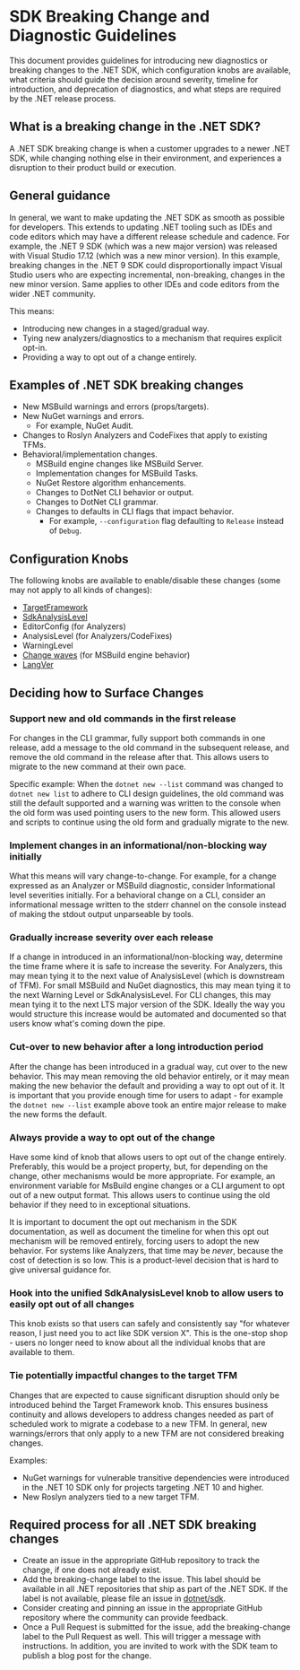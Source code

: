 # SDK Breaking Change and Diagnostic Guidelines

This document provides guidelines for introducing new diagnostics or breaking changes to the .NET SDK, which configuration knobs are available, what criteria should guide the decision around severity, timeline for introduction, and deprecation of diagnostics, and what steps are required by the .NET release process.

## What is a breaking change in the .NET SDK?

A .NET SDK breaking change is when a customer upgrades to a newer .NET SDK, while changing nothing else in their environment, and experiences a disruption to their product build or execution.

## General guidance

In general, we want to make updating the .NET SDK as smooth as possible for developers. This extends to updating .NET tooling such as IDEs and code editors which may have a different release schedule and cadence. For example, the .NET 9 SDK (which was a new major version) was released with Visual Studio 17.12 (which was a new minor version). In this example, breaking changes in the .NET 9 SDK could disproportionally impact Visual Studio users who are expecting incremental, non-breaking, changes in the new minor version. Same applies to other IDEs and code editors from the wider .NET community.

This means:
* Introducing new changes in a staged/gradual way.
* Tying new analyzers/diagnostics to a mechanism that requires explicit opt-in.
* Providing a way to opt out of a change entirely.

## Examples of .NET SDK breaking changes

* New MSBuild warnings and errors (props/targets).
* New NuGet warnings and errors. 
  * For example, NuGet Audit.
* Changes to Roslyn Analyzers and CodeFixes that apply to existing TFMs.
* Behavioral/implementation changes.
  * MSBuild engine changes like MSBuild Server.
  * Implementation changes for MSBuild Tasks.
  * NuGet Restore algorithm enhancements.
  * Changes to DotNet CLI behavior or output.
  * Changes to DotNet CLI grammar.
  * Changes to defaults in CLI flags that impact behavior.
    * For example, `--configuration` flag defaulting to `Release` instead of `Debug`.

## Configuration Knobs

The following knobs are available to enable/disable these changes (some may not apply to all kinds of changes):

* [TargetFramework](https://learn.microsoft.com/en-us/dotnet/standard/frameworks)
* [SdkAnalysisLevel](https://learn.microsoft.com/en-us/dotnet/core/project-sdk/msbuild-props#sdkanalysislevel)
* EditorConfig (for Analyzers)
* AnalysisLevel (for Analyzers/CodeFixes)
* WarningLevel
* [Change waves](https://learn.microsoft.com/en-us/visualstudio/msbuild/change-waves) (for MSBuild engine behavior)
* [LangVer](https://learn.microsoft.com/en-us/dotnet/csharp/language-reference/configure-language-version)

## Deciding how to Surface Changes

### Support new and old commands in the first release

For changes in the CLI grammar, fully support both commands in one release, add a message to the old command in the subsequent release, and remove the old command in the release after that. This allows users to migrate to the new command at their own pace.

Specific example: When the `dotnet new --list` command was changed to `dotnet new list` to adhere to CLI design guidelines,
the old command was still the default supported and a warning was written to the console when the old form was used pointing users to the new form. This allowed users and scripts to continue using the old form and gradually migrate to the new.

### Implement changes in an informational/non-blocking way initially

What this means will vary change-to-change. For example, for a change expressed as an Analyzer or MSBuild diagnostic, consider
Informational level severities initially. For a behavioral change on a CLI, consider an informational message written to the
stderr channel on the console instead of making the stdout output unparseable by tools.

### Gradually increase severity over each release

If a change in introduced in an informational/non-blocking way, determine the time frame where it is safe to increase the severity. For Analyzers, this may mean tying it to the next value of AnalysisLevel (which is downstream of TFM). For small MSBuild and NuGet diagnostics, this may mean tying it to the next Warning Level or SdkAnalysisLevel. For CLI changes, this may mean tying it to the next LTS major version of the SDK. Ideally the way you would structure this increase would be automated and documented so that users know what's coming down the pipe.

### Cut-over to new behavior after a long introduction period

After the change has been introduced in a gradual way, cut over to the new behavior. This may mean removing the old behavior entirely, or it may mean making the new behavior the default and providing a way to opt out of it. It is important that you
provide enough time for users to adapt - for example the `dotnet new --list` example above took an entire major release to make the new forms the default.

### Always provide a way to opt out of the change

Have some kind of knob that allows users to opt out of the change entirely. Preferably, this would be a project property, but, for depending on the change, other mechanisms would be more appropriate. For example, an environment variable for MsBuild engine changes or a CLI argument to opt out of a new output format. This allows users to continue using the old behavior if they need to in exceptional situations.

It is important to document the opt out mechanism in the SDK documentation, as well as document the timeline for when this opt out mechanism will be removed entirely, forcing users to adopt the new behavior. For systems like Analyzers, that time may be _never_, because the cost of detection is so low. This is a product-level decision that is hard to give universal guidance for.

### Hook into the unified SdkAnalysisLevel knob to allow users to easily opt out of all changes

This knob exists so that users can safely and consistently say "for whatever reason, I just need you to act like SDK version X". This is the one-stop shop - users no longer need to know about all the individual knobs that are available to them.

### Tie potentially impactful changes to the target TFM

Changes that are expected to cause significant disruption should only be introduced behind the Target Framework knob. This ensures business continuity and allows developers to address changes needed as part of scheduled work to migrate a codebase to a new TFM. In general, new warnings/errors that only apply to a new TFM are not considered breaking changes. 

Examples:
* NuGet warnings for vulnerable transitive dependencies were introduced in the .NET 10 SDK only for projects targeting .NET 10 and higher.
* New Roslyn analyzers tied to a new target TFM.

## Required process for all .NET SDK breaking changes 

* Create an issue in the appropriate GitHub repository to track the change, if one does not already exist.
* Add the breaking-change label to the issue. This label should be available in all .NET repositories that ship as part of the .NET SDK. If the label is not available, please file an issue in [dotnet/sdk](https://github.com/dotnet/sdk).
* Consider creating and pinning an issue in the appropriate GitHub repository where the community can provide feedback.
* Once a Pull Request is submitted for the issue, add the breaking-change label to the Pull Request as well. This will trigger a message with instructions. In addition, you are invited to work with the SDK team to publish a blog post for the change. 
